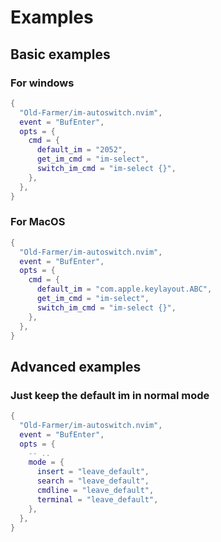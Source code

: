 # Examples

## Basic examples

### For windows

```lua
{
  "Old-Farmer/im-autoswitch.nvim",
  event = "BufEnter",
  opts = {
    cmd = {
      default_im = "2052",
      get_im_cmd = "im-select",
      switch_im_cmd = "im-select {}",
    },
  },
}
```

### For MacOS

```lua
{
  "Old-Farmer/im-autoswitch.nvim",
  event = "BufEnter",
  opts = {
    cmd = {
      default_im = "com.apple.keylayout.ABC",
      get_im_cmd = "im-select",
      switch_im_cmd = "im-select {}",
    },
  },
}
```

## Advanced examples

### Just keep the default im in normal mode

```lua
{
  "Old-Farmer/im-autoswitch.nvim",
  event = "BufEnter",
  opts = {
    -- ..
    mode = {
      insert = "leave_default",
      search = "leave_default",
      cmdline = "leave_default",
      terminal = "leave_default",
    },
  },
}
```

